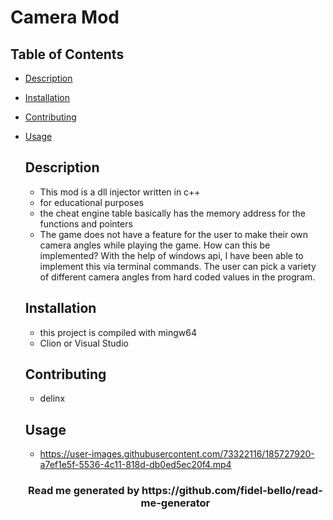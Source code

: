 # Camera Mod

## Table of Contents
* [Description](#Description)
* [Installation](#Installation)
* [Contributing](#Contributing)
* [Usage](#Usage)

  ## Description
    * This mod is a dll injector written in c++
    * for educational purposes
    * the cheat engine table basically has the memory address for the functions and pointers
    * The game does not have a feature for the user to make their own camera angles while playing the game. How can this be implemented?
    With the help of windows api, I have been able to implement this via terminal commands. The user can pick a variety of different camera angles from hard coded values in the program.
    
  ## Installation
    * this project is compiled with mingw64
    * Clion or Visual Studio
    

  ## Contributing
    * delinx

  ## Usage
   * https://user-images.githubusercontent.com/73322116/185727920-a7ef1e5f-5536-4c11-818d-db0ed5ec20f4.mp4
    






   <h3 align="center"> Read me generated by https://github.com/fidel-bello/read-me-generator </h3>
        

